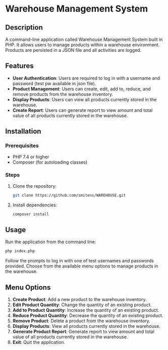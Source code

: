 # Warehouse Management System

## Description
A command-line application called Warehouse Management System built in PHP. It allows users to manage products within a warehouse environment. Products are persisted in a JSON file and all activities are logged.

## Features
- **User Authentication**: Users are required to log in with a username and password (test pw available in json file).
- **Product Management**: Users can create, edit, add to, reduce, and remove products from the warehouse inventory.
- **Display Products**: Users can view all products currently stored in the warehouse.
- **Create Report**: Users can generate report to view amount and total value of all products currently stored in the warehouse.

## Installation

### Prerequisites
- PHP 7.4 or higher
- Composer (for autoloading classes)

### Steps
1. Clone the repository:
    ```sh
    git clone https://github.com/smitens/WAREHOUSE.git
    ```

2. Install dependencies:
    ```sh
    composer install
    ```

## Usage
Run the application from the command line:

```sh
php index.php
```
Follow the prompts to log in with one of test usernames and passwords provided. 
Choose from the available menu options to manage products in the warehouse.

## Menu Options

1. **Create Product**: Add a new product to the warehouse inventory.
2. **Edit Product Quantity**: Change the quantity of an existing product.
3. **Add to Product Quantity**: Increase the quantity of an existing product.
4. **Reduce Product Quantity**: Decrease the quantity of an existing product.
5. **Remove Product**: Delete a product from the warehouse inventory.
6. **Display Products**: View all products currently stored in the warehouse.
7. **Generate Product Report**: Generate report to view amount and total value of all products currently stored in the warehouse.
8. **Exit**: Quit the application.
